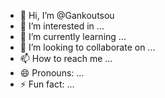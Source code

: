 - 👋 Hi, I’m @Gankoutsou
- 👀 I’m interested in ...
- 🌱 I’m currently learning ...
- 💞️ I’m looking to collaborate on ...
- 📫 How to reach me ...
- 😄 Pronouns: ...
- ⚡ Fun fact: ...

<!---
Gankoutsou/Gankoutsou is a ✨ special ✨ repository because its `README.md` (this file) appears on your GitHub profile.
You can click the Preview link to take a look at your changes.
--->
